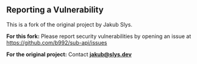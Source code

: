 ## Reporting a Vulnerability

This is a fork of the original project by Jakub Slys.

**For this fork:** Please report security vulnerabilities by opening an issue at https://github.com/b992/sub-api/issues

**For the original project:** Contact **[jakub@slys.dev](mailto:jakub@slys.dev)**
